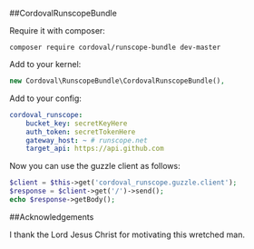 ##CordovalRunscopeBundle

Require it with composer:

```cli
composer require cordoval/runscope-bundle dev-master
```

Add to your kernel:

```php
new Cordoval\RunscopeBundle\CordovalRunscopeBundle(),
```

Add to your config:

```yml
cordoval_runscope:
    bucket_key: secretKeyHere
    auth_token: secretTokenHere
    gateway_host: ~ # runscope.net
    target_api: https://api.github.com
```

Now you can use the guzzle client as follows:

```php
$client = $this->get('cordoval_runscope.guzzle.client');
$response = $client->get('/')->send();
echo $response->getBody();
```

##Acknowledgements

I thank the Lord Jesus Christ for motivating this wretched man.